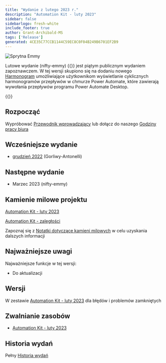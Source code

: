 ```yaml
---
title: "Wydanie z lutego 2023 r."
description: "Automation Kit - luty 2023"
sidebar: false
sidebarlogo: fresh-white
include_footer: true
author: Grant-Archibald-MS
tags: ['Release']
generated: 4CE35C77CCB1144C59EC8C0F04B249B6701EF2B9
---
```


![Sprytna Emmy](/images/nifty-emmy.png)

Lutowe wydanie (nifty-emmy) {{<product-name>}} jest piątym publicznym wydaniem zapoznawczem. W tej wersji skupiono się na dodaniu nowego [Harmonogram](/pl/features/scheduler) umożliwiające użytkownikom wyświetlanie cyklicznych harmonogramów przepływów w chmurze Power Automate, które zawierają wywołania przepływów programu Power Automate Desktop.

{{<questions name="/content/pl/releases/february-2023.json" completed="Dziękujemy za przekazanie opinii" showNavigationButtons="false" locale="pl">}}

## Rozpocząć

Wypróbować [Przewodnik wprowadzający](/pl/get-started) lub dołącz do naszego [Godziny pracy biura](/pl/office-hours)

## Wcześniejsze wydanie

- [grudzień 2022](/pl/releases/december-2022) (Gorliwy-Antonelli)

## Następne wydanie

- Marzec 2023 (nifty-emmy)

## Kamienie milowe projektu

[Automation Kit - luty 2023](https://github.com/orgs/microsoft/projects/486/views/9)

[Automation Kit - zaległości](https://github.com/orgs/microsoft/projects/486/views/1)

Zapoznaj się z [Notatki dotyczące kamieni milowych](/pl/releases/milestones) w celu uzyskania dalszych informacji

## Najważniejsze uwagi

Najważniejsze funkcje w tej wersji:

- Do aktualizacji

## Wersji

W zestawie [Automation Kit - luty 2023](https://github.com/microsoft/powercat-automation-kit/releases/tag/AutomationKit-February2023) dla błędów i problemów zamkniętych

## Zwalnianie zasobów

- [Automation Kit - luty 2023](https://github.com/microsoft/powercat-automation-kit/releases/tag/AutomationKit-February2023)

## Historia wydań

Pełny [Historia wydań](/pl/releases)

